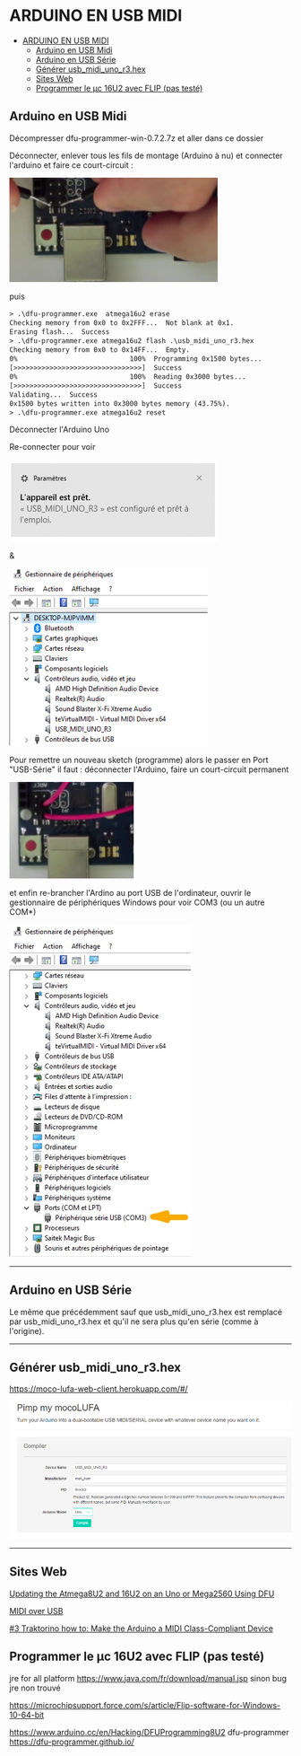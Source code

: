  
# ARDUINO EN USB MIDI

- [ARDUINO EN USB MIDI](#arduino-en-usb-midi)
  - [Arduino en USB Midi](#a-en-usb-midi)
  - [Arduino en USB Série](#a-en-usb-serie)
  - [Générer usb_midi_uno_r3.hex](#generer-hex)
  - [Sites Web](#sites)
  - [Programmer le µc 16U2 avec FLIP (pas testé)](#flip)


## Arduino en USB Midi<a id="a-en-usb-midi"></a>

Décompresser dfu-programmer-win-0.7.2.7z et aller dans ce dossier

Déconnecter, enlever tous les fils de montage (Arduino à nu) et connecter l'arduino et faire ce court-circuit :

![image.png](img/avantDeProgrammer.png)

puis

```
> .\dfu-programmer.exe  atmega16u2 erase
Checking memory from 0x0 to 0x2FFF...  Not blank at 0x1.
Erasing flash...  Success
> .\dfu-programmer.exe atmega16u2 flash .\usb_midi_uno_r3.hex
Checking memory from 0x0 to 0x14FF...  Empty.
0%                            100%  Programming 0x1500 bytes...
[>>>>>>>>>>>>>>>>>>>>>>>>>>>>>>>>]  Success
0%                            100%  Reading 0x3000 bytes...
[>>>>>>>>>>>>>>>>>>>>>>>>>>>>>>>>]  Success
Validating...  Success
0x1500 bytes written into 0x3000 bytes memory (43.75%).
> .\dfu-programmer.exe atmega16u2 reset
```

Déconnecter l'Arduino Uno 

Re-connecter pour voir 

![image.png](img/appareilPret.png) 

& 

![./image.png](img/apparaitEnMidi.png)

Pour remettre un nouveau sketch (programme) alors le passer en Port "USB-Série" il faut : déconnecter l'Arduino,  faire un court-circuit permanent

![image.png](img/pourLeReprogrammer.png) 

et enfin re-brancher l'Ardino au port USB de l'ordinateur, ouvrir le gestionnaire de périphériques Windows pour voir COM3 (ou un autre COM*)

![image.png](img/apparaitEnSerie.jpg)

***

## Arduino en USB Série <a id="a-en-usb-serie"></a>
Le même que précédemment sauf que usb_midi_uno_r3.hex est remplacé par usb_midi_uno_r3.hex et qu'il ne sera plus qu'en série (comme à l'origine).

***

## Générer usb_midi_uno_r3.hex<a id="generer-hex"></a>

https://moco-lufa-web-client.herokuapp.com/#/ 

![image.png](img/lufa.png)

***

## Sites Web <a id="sites"></a>

[Updating the Atmega8U2 and 16U2 on an Uno or Mega2560 Using DFU](https://docs.arduino.cc/hacking/software/DFUProgramming8U2)

[MIDI over USB](https://dartmobo.com/midi-over-usb/)

[#3 Traktorino how to: Make the Arduino a MIDI Class-Compliant Device](https://www.youtube.com/watch?v=18OKo9sQ_s0)


## <a id="flip">Programmer le µc 16U2 avec FLIP (pas testé)</a>
jre for all platform
https://www.java.com/fr/download/manual.jsp
sinon bug jre non trouvé

https://microchipsupport.force.com/s/article/Flip-software-for-Windows-10-64-bit

https://www.arduino.cc/en/Hacking/DFUProgramming8U2
dfu-programmer
https://dfu-programmer.github.io/
<br><br><br><br><br><br><br><br><br><br><br><br><br><br><br><br><br><br><br><br><br><br><br><br><br><br><br><br><br><br><br><br><br><br><br><br><br><br>



